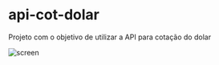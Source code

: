 # api-cot-dolar
 Projeto com o objetivo de utilizar a API para cotação do dolar

<img href="/assets/screen.png" alt="screen">